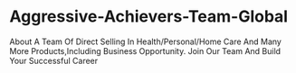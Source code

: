 # Aggressive-Achievers-Team-Global
About A Team Of Direct Selling In Health/Personal/Home Care And Many More Products,Including Business Opportunity. Join Our Team And Build Your Successful Career
